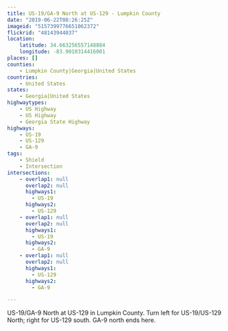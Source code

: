 ```yaml
---
title: US-19/GA-9 North at US-129 - Lumpkin County
date: "2019-06-22T08:26:25Z"
imageid: "5157399776651062372"
flickrid: "48143944037"
location:
    latitude: 34.663256557148884
    longitude: -83.9010314416001
places: []
counties:
    - Lumpkin County|Georgia|United States
countries:
    - United States
states:
    - Georgia|United States
highwaytypes:
    - US Highway
    - US Highway
    - Georgia State Highway
highways:
    - US-19
    - US-129
    - GA-9
tags:
    - Shield
    - Intersection
intersections:
    - overlap1: null
      overlap2: null
      highways1:
        - US-19
      highways2:
        - US-129
    - overlap1: null
      overlap2: null
      highways1:
        - US-19
      highways2:
        - GA-9
    - overlap1: null
      overlap2: null
      highways1:
        - US-129
      highways2:
        - GA-9

---
```

US-19/GA-9 North at US-129 in Lumpkin County.  Turn left for US-19/US-129 North; right for US-129 south.  GA-9 north ends here.